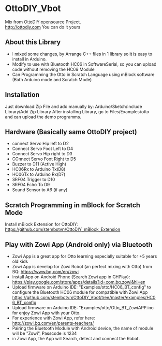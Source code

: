 # OttoDIY_Vbot
Mix from OttoDIY opensource Project.  
http://ottodiy.com 
You can do it yours 
## About this Library
- I mixed some changes, by Arrange C++ files in 1 library so it is easy to install in Arduino. 
- Modify to use with Bluetooth HC06 in SoftwareSerial, so you can upload code without removing the HC06 Module
- Can Programming the Otto in Scratch Language using mBlock software (Both Arduino mode and Scratch Mode)

## Installation
Just download Zip File and add manually by: Arduino/Sketch/Include Library/Add Zip Library 
After installing Library, go to Files/Examples/otto and can upload the demo programms. 

## Hardware (Basically same OttoDIY project)
- connect Servo Hip left to D2
- Connect Servo Foot Left to D4
- Connect Servo Hip right to D3
- COnnect Servo Foot Right to D5
- Buzzer to D11 (Active High)
- HC06Rx to Arduino Tx(D8)
- HO06Tx to Arduino Rx(D7)
- SRF04 Trigger to D10
- SRF04 Echo    To D9
- Sound Sensor  to A6 (if any)
## Scratch Programming in mBlock for Scratch Mode 
Install mBlock Extension for OttoDIY: https://github.com/stembotvn/OttoDIY_mBlock_Extension
## Play with Zowi App (Android only) via Bluetooth
- Zowi App is a great app for Otto learning especially suitable for +5 years old kids
- Zowi App is develop for Zowi Robot (an perfect mixing with Otto) from BQ: https://www.bq.com/en/zowi
- Install App on Android Phone (Search Zowi app in CHPlay): https://play.google.com/store/apps/details?id=com.bq.zowi&hl=en
- Upload firmware on Arduino IDE: "Examples/otto/HC06_BT_config" to configure the Bluetooth HC06 module for compatible with Zowi App https://github.com/stembotvn/OttoDIY_Vbot/tree/master/examples/HC06_BT_config
- Upload firmware on Arduino IDE: "Examples/otto/Otto_BT_ZowiAPP.ino  for enjoy Zowi App with your Otto. 
- For experience with Zowi App, refer here: http://zowi.bq.com/en/parents-teachers/
- Pairing the Bluetooth Module with Android device, the name of module will be "Zowi", Passcode is 1234
- in Zowi App, the App will Search, detect and connect the Robot.  










